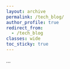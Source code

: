 ```yaml
---
layout: archive
permalink: /tech_blog/
author_profile: true
redirect_from:
  - /tech_blog
classes: wide
toc_sticky: true
---
```


...
